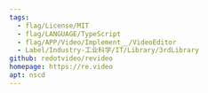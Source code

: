 ```yaml
---
tags:
  - flag/License/MIT
  - flag/LANGUAGE/TypeScript
  - flag/APP/Video/Implement__/VideoEditor
  - Label/Industry-工业科学/IT/Library/3rdLibrary
github: redotvideo/revideo
homepage: https://re.video
apt: nscd
---
```

